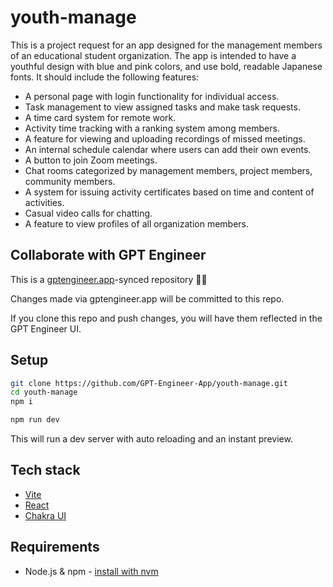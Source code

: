 # youth-manage

This is a project request for an app designed for the management members of an educational student organization. The app is intended to have a youthful design with blue and pink colors, and use bold, readable Japanese fonts. It should include the following features: 

- A personal page with login functionality for individual access.
- Task management to view assigned tasks and make task requests.
- A time card system for remote work.
- Activity time tracking with a ranking system among members.
- A feature for viewing and uploading recordings of missed meetings.
- An internal schedule calendar where users can add their own events.
- A button to join Zoom meetings.
- Chat rooms categorized by management members, project members, community members.
- A system for issuing activity certificates based on time and content of activities.
- Casual video calls for chatting.
- A feature to view profiles of all organization members.

## Collaborate with GPT Engineer

This is a [gptengineer.app](https://gptengineer.app)-synced repository 🌟🤖

Changes made via gptengineer.app will be committed to this repo.

If you clone this repo and push changes, you will have them reflected in the GPT Engineer UI.

## Setup

```sh
git clone https://github.com/GPT-Engineer-App/youth-manage.git
cd youth-manage
npm i
```

```sh
npm run dev
```

This will run a dev server with auto reloading and an instant preview.

## Tech stack

- [Vite](https://vitejs.dev/)
- [React](https://react.dev/)
- [Chakra UI](https://chakra-ui.com/)

## Requirements

- Node.js & npm - [install with nvm](https://github.com/nvm-sh/nvm#installing-and-updating)

